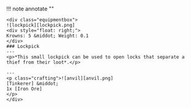 !!! note annotate ""

    <div class="equipmentbox">
    ![lockpick][lockpick.png]
    <div style="float: right;">
    Krowns: 5 &middot; Weight: 0.1
    </div>
    ### Lockpick
    ---
    <p>*This small lockpick can be used to open locks that separate a thief from their loot*.</p>

    ---
    <p class="crafting">![anvil][anvil.png] 
    [Tinkerer] &middot; 
    1x [Iron Ore]
    </p>
    </div>
